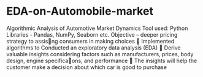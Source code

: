 # EDA-on-Automobile-market
Algorithmic Analysis of Automotive Market Dynamics
Tool used: Python Libraries - Pandas, NumPy, Seaborn etc.
Objective – deeper pricing strategy to assis􀆟ng consumers in making choices
 Implemented algorithms to Conducted an exploratory data analysis (EDA)
 Derive valuable insights considering factors such as manufacturers, prices,
body design, engine specifica􀆟ons, and performance
 The insights will help the customer make a decision about which car is good
to purchase
